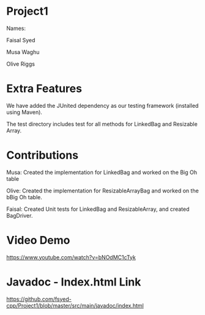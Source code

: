 # Project1

Names:

Faisal Syed

Musa Waghu

Olive Riggs

# Extra Features
We have added the JUnited dependency as our testing framework (installed using Maven).

The test directory includes test for all methods for LinkedBag and Resizable Array.

# Contributions

Musa: Created the implementation for LinkedBag and worked on the Big Oh table

Olive: Created the implementation for ResizableArrayBag and worked on the bBig Oh table.

Faisal: Created Unit tests for LinkedBag and ResizableArray, and created BagDriver.

# Video Demo

https://www.youtube.com/watch?v=bNOdMC1cTyk

# Javadoc - Index.html Link

https://github.com/fsyed-cpp/Project1/blob/master/src/main/javadoc/index.html
